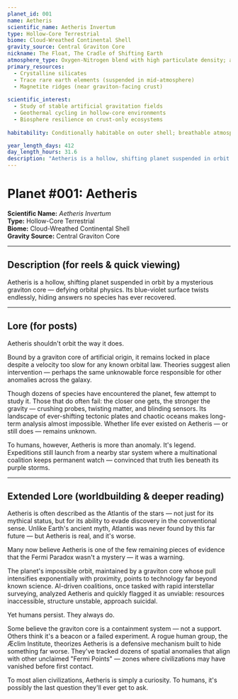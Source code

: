 ```yaml
---
planet_id: 001
name: Aetheris
scientific_name: Aetheris Invertum
type: Hollow-Core Terrestrial
biome: Cloud-Wreathed Continental Shell
gravity_source: Central Graviton Core
nickname: The Float, The Cradle of Shifting Earth
atmosphere_type: Oxygen-Nitrogen blend with high particulate density; aurora-active upper layers
primary_resources:
  - Crystalline silicates
  - Trace rare earth elements (suspended in mid-atmosphere)
  - Magnetite ridges (near graviton-facing crust)
 
scientific_interest:
  - Study of stable artificial gravitation fields
  - Geothermal cycling in hollow-core environments
  - Biosphere resilience on crust-only ecosystems
  
habitability: Conditionally habitable on outer shell; breathable atmosphere and stable temperature bands, but graviton proximity and unstable terrain have thwarted long-term settlement

year_length_days: 412
day_length_hours: 31.6
description: "Aetheris is a hollow, shifting planet suspended in orbit by a mysterious graviton core — defying orbital physics. Its blue-violet surface twists endlessly, hiding answers no species has ever recovered."
---
```


# Planet #001: Aetheris
**Scientific Name:** *Aetheris Invertum*  
**Type:** Hollow-Core Terrestrial  
**Biome:** Cloud-Wreathed Continental Shell  
**Gravity Source:** Central Graviton Core  

---

## Description (for reels & quick viewing)
Aetheris is a hollow, shifting planet suspended in orbit by a mysterious graviton core — defying orbital physics. Its blue-violet surface twists endlessly, hiding answers no species has ever recovered.

---

## Lore (for posts)
Aetheris shouldn't orbit the way it does.

Bound by a graviton core of artificial origin, it remains locked in place despite a velocity too slow for any known orbital law. Theories suggest alien intervention — perhaps the same unknowable force responsible for other anomalies across the galaxy.

Though dozens of species have encountered the planet, few attempt to study it. Those that do often fail: the closer one gets, the stronger the gravity — crushing probes, twisting matter, and blinding sensors. Its landscape of ever-shifting tectonic plates and chaotic oceans makes long-term analysis almost impossible. Whether life ever existed on Aetheris — or still does — remains unknown.

To humans, however, Aetheris is more than anomaly. It's legend. Expeditions still launch from a nearby star system where a multinational coalition keeps permanent watch — convinced that truth lies beneath its purple storms.

---

## Extended Lore (worldbuilding & deeper reading)
Aetheris is often described as the Atlantis of the stars — not just for its mythical status, but for its ability to evade discovery in the conventional sense. Unlike Earth's ancient myth, Atlantis was never found by this far future — but Aetheris is real, and it's worse.

Many now believe Aetheris is one of the few remaining pieces of evidence that the Fermi Paradox wasn't a mystery — it was a warning.

The planet's impossible orbit, maintained by a graviton core whose pull intensifies exponentially with proximity, points to technology far beyond known science. AI-driven coalitions, once tasked with rapid interstellar surveying, analyzed Aetheris and quickly flagged it as unviable: resources inaccessible, structure unstable, approach suicidal.

Yet humans persist. They always do.

Some believe the graviton core is a containment system — not a support. Others think it's a beacon or a failed experiment. A rogue human group, the Æclim Institute, theorizes Aetheris is a defensive mechanism built to hide something far worse. They've tracked dozens of spatial anomalies that align with other unclaimed "Fermi Points" — zones where civilizations may have vanished before first contact.

To most alien civilizations, Aetheris is simply a curiosity. To humans, it's possibly the last question they'll ever get to ask. 